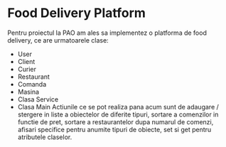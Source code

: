# Food Delivery Platform

Pentru proiectul la PAO am ales sa implementez o platforma de food delivery, ce are urmatoarele clase:
- User
- Client
- Curier
- Restaurant
- Comanda
- Masina
- Clasa Service
- Clasa Main
Actiunile ce se pot realiza pana acum sunt de adaugare / stergere in liste a obiectelor de diferite tipuri, sortare a comenzilor in functie de pret, sortare a restaurantelor dupa numarul de comenzi, afisari specifice pentru anumite tipuri de obiecte, set si get pentru atributele claselor.
